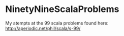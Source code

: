 # NinetyNineScalaProblems
My atempts at the 99 scala problems found here: http://aperiodic.net/phil/scala/s-99/

